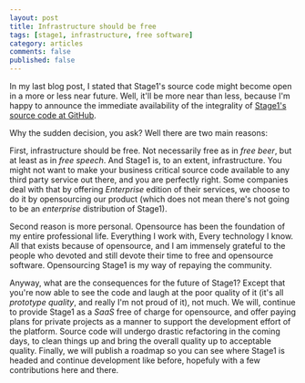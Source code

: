 ```yaml
---
layout: post
title: Infrastructure should be free
tags: [stage1, infrastructure, free software]
category: articles
comments: false
published: false
---
```


In my last blog post, I stated that Stage1's source code might become open in a more or less near future. Well, it'll be more near than less, because I'm happy to announce the immediate availability of the integrality of [Stage1's source code at GitHub](https://github.com/stage1/stage1).

Why the sudden decision, you ask? Well there are two main reasons:

First, infrastructure should be free. Not necessarily free as in *free beer*, but at least as in *free speech*. And Stage1 is, to an extent, infrastructure. You might not want to make your business critical source code available to any third party service out there, and you are perfectly right. Some companies deal with that by offering *Enterprise* edition of their services, we choose to do it by opensourcing our product (which does not mean there's not going to be an *enterprise* distribution of Stage1).

Second reason is more personal. Opensource has been the foundation of my entire professional life. Everything I work with, Every technology I know. All that exists because of opensource, and I am immensely grateful to the people who devoted and still devote their time to free and opensource software. Opensourcing Stage1 is my way of repaying the community.

Anyway, what are the consequences for the future of Stage1? Except that you're now able to see the code and laugh at the poor quality of it (it's all *prototype quality*, and really I'm not proud of it), not much. We will, continue to provide Stage1 as a *SaaS* free of charge for opensource, and offer paying plans for private projects as a manner to support the development effort of the platform. Source code will undergo drastic refactoring in the coming days, to clean things up and bring the overall quality up to acceptable quality. Finally, we will publish a roadmap so you can see where Stage1 is headed and continue development like before, hopefuly with a few contributions here and there.